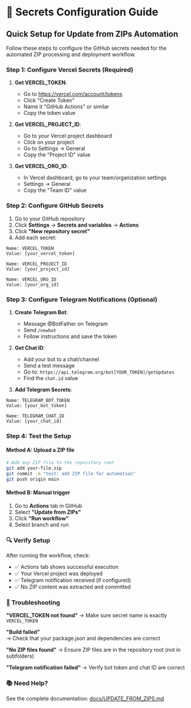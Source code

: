 # 🔐 Secrets Configuration Guide

## Quick Setup for Update from ZIPs Automation

Follow these steps to configure the GitHub secrets needed for the automated ZIP processing and deployment workflow.

### Step 1: Configure Vercel Secrets (Required)

1. **Get VERCEL_TOKEN**:
   - Go to https://vercel.com/account/tokens
   - Click "Create Token"
   - Name it "GitHub Actions" or similar
   - Copy the token value

2. **Get VERCEL_PROJECT_ID**:
   - Go to your Vercel project dashboard
   - Click on your project
   - Go to Settings → General
   - Copy the "Project ID" value

3. **Get VERCEL_ORG_ID**:
   - In Vercel dashboard, go to your team/organization settings
   - Settings → General
   - Copy the "Team ID" value

### Step 2: Configure GitHub Secrets

1. Go to your GitHub repository
2. Click **Settings** → **Secrets and variables** → **Actions**
3. Click **"New repository secret"**
4. Add each secret:

```
Name: VERCEL_TOKEN
Value: [your_vercel_token]

Name: VERCEL_PROJECT_ID  
Value: [your_project_id]

Name: VERCEL_ORG_ID
Value: [your_org_id]
```

### Step 3: Configure Telegram Notifications (Optional)

1. **Create Telegram Bot**:
   - Message @BotFather on Telegram
   - Send `/newbot`
   - Follow instructions and save the token

2. **Get Chat ID**:
   - Add your bot to a chat/channel
   - Send a test message
   - Go to: `https://api.telegram.org/bot[YOUR_TOKEN]/getUpdates`
   - Find the `chat.id` value

3. **Add Telegram Secrets**:
```
Name: TELEGRAM_BOT_TOKEN
Value: [your_bot_token]

Name: TELEGRAM_CHAT_ID
Value: [your_chat_id]
```

### Step 4: Test the Setup

#### Method A: Upload a ZIP file
```bash
# Add any ZIP file to the repository root
git add your-file.zip
git commit -m "test: add ZIP file for automation"
git push origin main
```

#### Method B: Manual trigger
1. Go to **Actions** tab in GitHub
2. Select **"Update from ZIPs"**
3. Click **"Run workflow"**
4. Select branch and run

### 🔍 Verify Setup

After running the workflow, check:
- ✅ Actions tab shows successful execution
- ✅ Your Vercel project was deployed
- ✅ Telegram notification received (if configured)
- ✅ No ZIP content was extracted and committed

### 🚨 Troubleshooting

**"VERCEL_TOKEN not found"**
→ Make sure secret name is exactly `VERCEL_TOKEN`

**"Build failed"**  
→ Check that your package.json and dependencies are correct

**"No ZIP files found"**
→ Ensure ZIP files are in the repository root (not in subfolders)

**"Telegram notification failed"**
→ Verify bot token and chat ID are correct

### 📚 Need Help?

See the complete documentation: [docs/UPDATE_FROM_ZIPS.md](../docs/UPDATE_FROM_ZIPS.md)